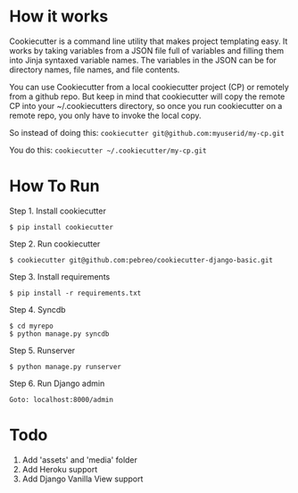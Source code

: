 How it works
==========
Cookiecutter is a command line utility that makes project templating easy. It works by taking variables from a JSON file full of variables and filling them into Jinja syntaxed variable names. The variables in the JSON can be for directory names, file names, and file contents. 

You can use Cookiecutter from a local cookiecutter project (CP) or remotely from a github repo. But keep in mind that cookiecutter will copy the remote CP into your ~/.cookiecutters directory, so once you run cookiecutter on a remote repo, you only have to invoke the local copy.

So instead of doing this:
`cookiecutter git@github.com:myuserid/my-cp.git`

You do this:
`cookiecutter ~/.cookiecutter/my-cp.git`

How To Run
==========

Step 1. Install cookiecutter
```   
$ pip install cookiecutter      
```
Step 2. Run cookiecutter 
```
$ cookiecutter git@github.com:pebreo/cookiecutter-django-basic.git
```
Step 3. Install requirements
```
$ pip install -r requirements.txt
```

Step 4. Syncdb
```
$ cd myrepo
$ python manage.py syncdb
```
Step 5. Runserver
```    
$ python manage.py runserver
```
Step 6. Run Django admin
```
Goto: localhost:8000/admin
```
Todo
=====
1. Add 'assets' and 'media' folder
1. Add Heroku support
2. Add Django Vanilla View support
